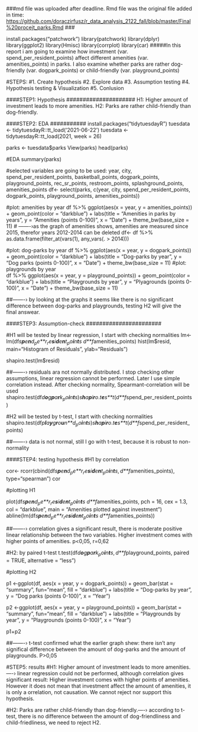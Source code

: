###md file was uploaded after deadline. Rmd file was the original file added in time: https://github.com/doraczirfusz/r_data_analysis_2122_fall/blob/master/Final%20procejt_parks.Rmd ###

install.packages(“patchwork”) library(patchwork) library(dplyr)
library(ggplot2) library(Hmisc) library(corrplot) library(car)
\#\#\#\#\#In this report i am going to examine how investment (var.
spend\_per\_resident\_points) affect different amenities (var.
amenities\_points) in parks. I also examine whether parks are rather
dog-friendly (var. dogpark\_points) or child-friendly (var.
playground\_points)

\#STEPS: \#1. Create hypothesis \#2. Explore data \#3. Assumption
testing \#4. Hypothesis testing & Visualization \#5. Conlusion

\#\#\#\#STEP1: Hypothesis \#\#\#\#\#\#\#\#\#\#\#\#\#\#\#\#\#\#\#\#\# H1:
Higher amount of investment leads to more amenities. H2: Parks are
rather child-friendly than dog-friendly.

\#\#\#\#STEP2: EDA \#\#\#\#\#\#\#\#\#\#\#
install.packages(“tidytuesdayR”) tuesdata &lt;-
tidytuesdayR::tt\_load(‘2021-06-22’) tuesdata &lt;-
tidytuesdayR::tt\_load(2021, week = 26)

parks &lt;- tuesdata$parks View(parks) head(parks)

\#EDA summary(parks)

\#selected variables are going to be used: year, city,
spend\_per\_resident\_points, basketball\_points, dogpark\_points,
playground\_points, rec\_sr\_points, restroom\_points,
splashground\_points, amenities\_points df&lt;- select(parks, c(year,
city, spend\_per\_resident\_points, dogpark\_points, playground\_points,
amenities\_points))

\#plot: amenities by year df %&gt;% ggplot(aes(x = year, y =
amenities\_points)) + geom\_point(color = “darkblue”) + labs(title =
“Amenities in parks by years”, y = “Amenities (points 0-100)”, x =
“Date”) + theme\_bw(base\_size = 11) \# ——-›as the graph of amenities
shows, amenities are measured since 2015, therefor years 2012-2014 can
be deleted df&lt;- df %&gt;% as.data.frame(filter\_at(vars(1),
any\_vars(. &gt; 2014)))

\#plot: dog-parks by year df %&gt;% ggplot(aes(x = year, y =
dogpark\_points)) + geom\_point(color = “darkblue”) + labs(title =
“Dog-parks by year”, y = “Dog parks (points 0-100)”, x = “Date”) +
theme\_bw(base\_size = 11) \#plot: playgrounds by year  
df %&gt;% ggplot(aes(x = year, y = playground\_points)) +
geom\_point(color = “darkblue”) + labs(title = “Playgrounds by year”, y
= “Plyagrounds (points 0-100)”, x = “Date”) + theme\_bw(base\_size = 11)

\#\#——-› by looking at the graphs it seems like there is no significant
difference between dog-parks and playgrounds, testing H2 will give the
final answear.

\#\#\#\#STEP3: Assumption-check
\#\#\#\#\#\#\#\#\#\#\#\#\#\#\#\#\#\#\#\#\#\#\#

\#H1 will be tested by linear regression, I start with checking
normalities lm&lt;-
lm(df*s**p**e**n**d*<sub>*p*</sub>*e**r*<sub>*r*</sub>*e**s**i**d**e**n**t*<sub>*p*</sub>*o**i**n**t**s* *d**f*amenities\_points)
hist(lm$resid, main=“Histogram of Residuals”, ylab=“Residuals”)

shapiro.test(lm$resid)

\#\#——-› residuals ara not normally distributed. I stop checking other
assumptions, linear regression cannot be performed. Later I use simple
correlation instead. After checking normality, Spearmant-correlation
will be used
shapiro.test(df*d**o**g**p**a**r**k*<sub>*p*</sub>*o**i**n**t**s*)*s**h**a**p**i**r**o*.*t**e**s**t*(*d**f*spend\_per\_resident\_points)

\#H2 will be tested by t-test, I start with checking normalities
shapiro.test(df*p**l**a**y**g**r**o**u**n**d*<sub>*p*</sub>*o**i**n**t**s*)*s**h**a**p**i**r**o*.*t**e**s**t*(*d**f*spend\_per\_resident\_points)

\#\#——-› data is not normal, still I go with t-test, because it is
robust to non-normality

\#\#\#\#STEP4: testing hypothesis \#H1 by correlation

cor&lt;-
rcorr(cbind(df*s**p**e**n**d*<sub>*p*</sub>*e**r*<sub>*r*</sub>*e**s**i**d**e**n**t*<sub>*p*</sub>*o**i**n**t**s*, *d**f*amenities\_points),
type=“spearman”) cor

\#plotting H1

plot(df*s**p**e**n**d*<sub>*p*</sub>*e**r*<sub>*r*</sub>*e**s**i**d**e**n**t*<sub>*p*</sub>*o**i**n**t**s* *d**f*amenities\_points,
pch = 16, cex = 1.3, col = “darkblue”, main = “Amenities plotted against
investment”)
abline(lm(df*s**p**e**n**d*<sub>*p*</sub>*e**r*<sub>*r*</sub>*e**s**i**d**e**n**t*<sub>*p*</sub>*o**i**n**t**s* *d**f*amenities\_points))

\#\#——-› correlation gives a significant result, there is moderate
positive linear relationship between the two variables. Higher
investment comes with higher points of amenities. p&lt;0,05, r=0,62

\#H2: by paired t-test
t.test(df*d**o**g**p**a**r**k*<sub>*p*</sub>*o**i**n**t**s*, *d**f*playground\_points,
paired = TRUE, alternative = “less”)

\#plotting H2

p1 &lt;-ggplot(df, aes(x = year, y = dogpark\_points)) + geom\_bar(stat
= “summary”, fun=“mean”, fill = “darkblue”) + labs(title = “Dog-parks by
year”, y = “Dog parks (points 0-100)”, x = “Year”)

p2 &lt;-ggplot(df, aes(x = year, y = playground\_points)) +
geom\_bar(stat = “summary”, fun=“mean”, fill = “darkblue”) + labs(title
= “Playgrounds by year”, y = “Playgrounds (points 0-100)”, x = “Year”)

p1+p2

\#\#——-› t-test confirmed what the earlier graph shew: there isn’t any
significal difference between the amount of dog-parks and the amount of
playgrounds. P&gt;0,05

\#STEP5: results \#H1: Higher amount of investment leads to more
amenities. —-› linear regression could not be performed, although
correlation gives significant result: Higher investment comes with
higher points of amenities. However it does not mean that investment
affect the amount of amenities, it is only a orrelation, not causation.
We cannot reject nor support this hypothesis.

\#H2: Parks are rather child-friendly than dog-friendly.—-› according to
t-test, there is no difference between the amount of dog-friendliness
and child-friedliness, we need to reject H2.
